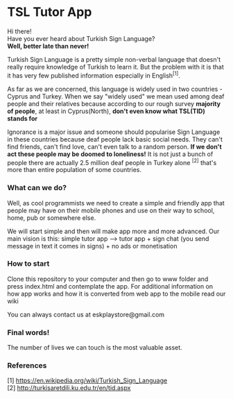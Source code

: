 # TSL Tutor App

Hi there!<br>
Have you ever heard about Turkish Sign Language?<br>
<b>Well, better late than never!</b><br>

<p>
Turkish Sign Language is a pretty simple non-verbal language that doesn't really require knowledge of Turkish to learn it. But the problem with it is that it has very few published information especially in English<sup>[1]</sup>.
</p>

<p>
As far as we are concerned, this language is widely used in two countries - Cyprus and Turkey. When we say "widely used" we mean used among deaf people and their relatives because according to our rough survey <b>majority of people</b>, at least in Cyprus(North), <b>don't even know what TSL(TID) stands for</b>
</p>

<p>
Ignorance is a major issue and someone should popularise Sign Language in these countries because deaf people lack basic social needs.
They can't find friends, can't find love, can't even talk to a random person. <b>If we don't act these people may be doomed to loneliness!</b> It is not just a bunch of people there are actually 2.5 million deaf people in Turkey alone <sup>[2]</sup> that's more than entire population of some countries. 
</p>


<h3>What can we do?</h3>

<p>
Well, as cool programmists we need to create a simple and friendly app that people may have on their mobile phones and use on their way to school, home, pub or somewhere else. 
</p>

<p>
We will start simple and then will make app more and more advanced. Our main vision is this: simple tutor app --> tutor app + sign chat (you send message in text it comes in signs) + no ads or monetisation
</p>

<h3>How to start</h3>

<p>
Clone this repository to your computer and then go to www folder and press index.html and contemplate the app. For additional information on how app works and how it is converted from web app to the mobile read our wiki
</p>

<p>
You can always contact us at eskplaystore@gmail.com
</p>

<h3>Final words!</h3>
<p>
The number of lives we can touch is the most valuable asset.
</p>

<h3>References</h3>

[1] https://en.wikipedia.org/wiki/Turkish_Sign_Language
<br>
[2] http://turkisaretdili.ku.edu.tr/en/tid.aspx

